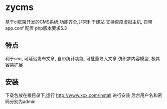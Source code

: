 # zycms
基于ci框架开发的CMS系统,功能齐全,非常利于建站
支持百度虚拟主机, 自带app.conf 配置
php版本要求5.3

## 特点
利于seo, 可延迟发布文章, 自带统计功能, 可批量导入文章
仿织梦内容模型, 极其容易扩展

## 安装
下载包放在根目录下,运行 http://www.xxx.com/install 进行安装
后台用户名和密码分别为admin




